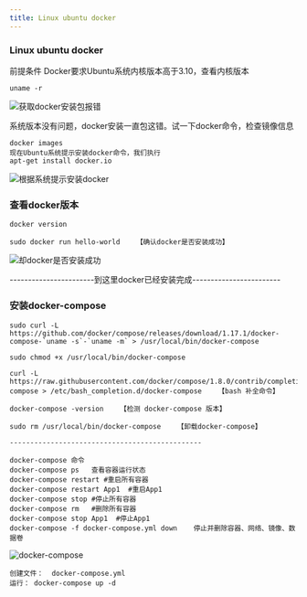 ```yaml
---
title: Linux ubuntu docker
---
```

### Linux ubuntu docker

前提条件 Docker要求Ubuntu系统内核版本高于3.10，查看内核版本

```
uname -r
```

![获取docker安装包报错](/img/linux_command01_2017_1224/linux_ubuntu_docker/docker_get_error.png)

系统版本没有问题，docker安装一直包这错。试一下docker命令，检查镜像信息

```
docker images
现在Ubuntu系统提示安装docker命令，我们执行
apt-get install docker.io
```

![根据系统提示安装docker](/img/linux_command01_2017_1224/linux_ubuntu_docker/docker_instal.png)

### 查看docker版本

```
docker version

sudo docker run hello-world    【确认docker是否安装成功】
```

![却docker是否安装成功](/img/linux_command01_2017_1224/linux_ubuntu_docker/docker_v.png)

-----------------------到这里docker已经安装完成------------------------

### 安装docker-compose

```
sudo curl -L https://github.com/docker/compose/releases/download/1.17.1/docker-compose-`uname -s`-`uname -m` > /usr/local/bin/docker-compose

sudo chmod +x /usr/local/bin/docker-compose

curl -L https://raw.githubusercontent.com/docker/compose/1.8.0/contrib/completion/bash/docker-compose > /etc/bash_completion.d/docker-compose    【bash 补全命令】

docker-compose -version    【检测 docker-compose 版本】

sudo rm /usr/local/bin/docker-compose    【卸载docker-compose】

-----------------------------------------------

docker-compose 命令
docker-compose ps   查看容器运行状态
docker-compose restart #重启所有容器
docker-compose restart App1  #重启App1
docker-compose stop #停止所有容器
docker-compose rm   #删除所有容器
docker-compose stop App1  #停止App1
docker-compose -f docker-compose.yml down    停止并删除容器、网络、镜像、数据卷
```

![docker-compose](/img/linux_command01_2017_1224/linux_ubuntu_docker/docker_compose.png)



```
创建文件：  docker-compose.yml
运行： docker-compose up -d
```

